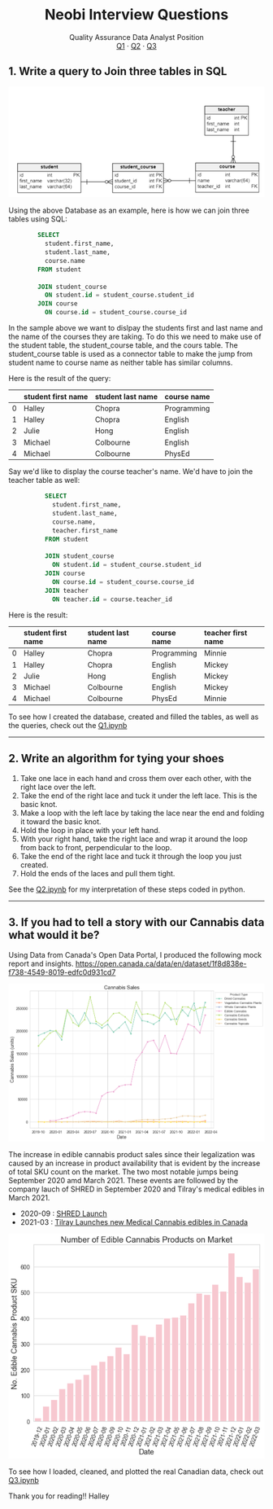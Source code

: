 <div id="top"></div>

<!-- PROJECT LOGO -->
<br />
<div align="center">
<h1 align="center">Neobi Interview Questions</h1>
  <p align="center">
    Quality Assurance Data Analyst Position
    <br />
    <a href="https://github.com/HalleypC/Neobi-Questions/blob/main/Q1.ipynb">Q1</a>
    ·
    <a href="https://github.com/HalleypC/Neobi-Questions/blob/main/Q2.ipynb">Q2</a>
    ·
    <a href="https://github.com/HalleypC/Neobi-Questions/blob/main/Q3.ipynb">Q3</a>
  </p>
</div>

## 1. Write a query to Join three tables in SQL

![Alt text](Figures/Sample_ERD.PNG "Sample ERD")

Using the above Database as an example, here is how we can join three tables using SQL:

```SQL
        SELECT
          student.first_name,
          student.last_name,
          course.name
        FROM student

        JOIN student_course
          ON student.id = student_course.student_id
        JOIN course
          ON course.id = student_course.course_id
```

In the sample above we want to dislpay the students first and last name and the name of the courses they are taking. To do this we need to make use of the student table, the student_course table, and the cours table. The student_course table is used as a connector table to make the jump from student name to course name as neither table has similar columns. 

Here is the result of the query:

| |student first name|student last name|course name|
|:----|:----|:----|:----|
|0|Halley|Chopra|Programming|
|1|Halley|Chopra|English|
|2|Julie|Hong|English|
|3|Michael|Colbourne|English|
|4|Michael|Colbourne| PhysEd|

Say we'd like to display the course teacher's name. We'd have to join the teacher table as well:
```SQL
          SELECT
            student.first_name,
            student.last_name,
            course.name,
            teacher.first_name
          FROM student

          JOIN student_course
            ON student.id = student_course.student_id
          JOIN course
            ON course.id = student_course.course_id
          JOIN teacher
            ON teacher.id = course.teacher_id
```

Here is the result:

| |student first name|student last name|course name|teacher first name|
|:----|:----|:----|:----|:----|
|0|Halley|Chopra|Programming|Minnie|
|1|Halley|Chopra|English|Mickey|
|2|Julie|Hong|English|Mickey|
|3|Michael|Colbourne|English|Mickey|
|4|Michael|Colbourne| PhysEd|Minnie|

To see how I created the database, created and filled the tables, as well as the queries, check out the [Q1.ipynb](https://github.com/HalleypC/Neobi-Questions/blob/main/Q1.ipynb)

-----

## 2. Write an algorithm for tying your shoes

1. Take one lace in each hand and cross them over each other, with the right lace over the left.
2. Take the end of the right lace and tuck it under the left lace. This is the basic knot.
3. Make a loop with the left lace by taking the lace near the end and folding it toward the basic knot.
4. Hold the loop in place with your left hand.
5. With your right hand, take the right lace and wrap it around the loop from back to front, perpendicular to the loop.
6. Take the end of the right lace and tuck it through the loop you just created.
7. Hold the ends of the laces and pull them tight.

See the [Q2.ipynb](https://github.com/HalleypC/Neobi-Questions/blob/main/Q2.ipynb) for my interpretation of these steps coded in python.

-----

## 3. If you had to tell a story with our Cannabis data what would it be? 

Using Data from Canada's Open Data Portal, I produced the following mock report and insights. 
https://open.canada.ca/data/en/dataset/1f8d838e-f738-4549-8019-edfc0d931cd7

![Alt text](Figures/Sales.png "Medical Sales")
 
The increase in edible cannabis product sales since their legalization was caused by an increase in product availability that is evident by the increase of total SKU count on the market. The two most notable jumps being September 2020 amd March 2021. These events are followed by the company lauch of SHRED in September 2020 and Tilray's medical edibles in March 2021. 

* 2020-09 : [SHRED Launch](https://www.valdostadailytimes.com/ap/business/organigram-revolutionizes-hash-with-shred-x-rip-strip-hash/article_29689812-b1b5-5d30-861e-5ebee0b6cb8c.html )
* 2021-03 : [Tilray Launches new Medical Cannabis edibles in Canada](https://tilray.gcs-web.com/news-releases/news-release-details/tilray-launches-new-medical-cannabis-edibles-canada)

![Alt text](Figures/SKU_fake.png "SKU")

To see how I loaded, cleaned, and plotted the real Canadian data, check out [Q3.ipynb](https://github.com/HalleypC/Neobi-Questions/blob/main/Q3.ipynb) 

Thank you for reading!!
Halley